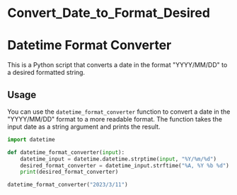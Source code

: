 # Convert_Date_to_Format_Desired
# Datetime Format Converter

This is a Python script that converts a date in the format "YYYY/MM/DD" to a desired formatted string.

## Usage

You can use the `datetime_format_converter` function to convert a date in the "YYYY/MM/DD" format to a more readable format. The function takes the input date as a string argument and prints the result.

```python
import datetime

def datetime_format_converter(input):
    datetime_input = datetime.datetime.strptime(input, "%Y/%m/%d")
    desired_format_converter = datetime_input.strftime("%A, %Y %b %d")
    print(desired_format_converter)

datetime_format_converter("2023/3/11")
